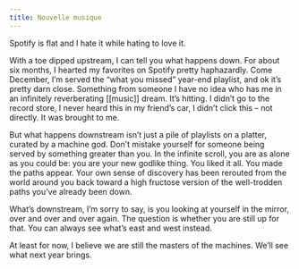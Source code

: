```yaml
---
title: Nouvelle musique
---
```


Spotify is flat and I hate it while hating to love it.

With a toe dipped upstream, I can tell you what happens down. For about six months, I hearted my favorites on Spotify pretty haphazardly. Come December, I’m served the “what you missed” year-end playlist, and ok it’s pretty darn close. Something from someone I have no idea who has me in an infinitely reverberating [[music]] dream.
It’s hitting. I didn’t go to the record store, I never heard this in my friend’s car, I didn’t click this – not directly. It was brought to me.

But what happens downstream isn’t just a pile of playlists on a platter, curated by a machine god. Don’t mistake yourself for someone being served by something greater than you. In the infinite scroll, you are as alone as you could be: you are your new godlike thing. You liked it all. You made the paths appear. Your own sense of discovery has been rerouted from the world around you back toward a high fructose version of the well-trodden paths you’ve already been down.

What’s downstream, I’m sorry to say, is you looking at yourself in the mirror, over and over and over again. The question is whether you are still up for that. You can always see what’s east and west instead.

At least for now, I believe we are still the masters of the machines. We’ll see what next year brings.
